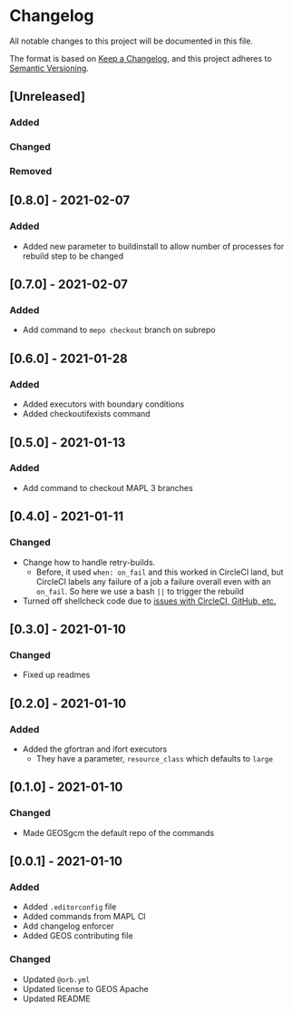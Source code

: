 # Changelog
All notable changes to this project will be documented in this file.

The format is based on [Keep a Changelog](https://keepachangelog.com/en/1.0.0/),
and this project adheres to [Semantic Versioning](https://semver.org/spec/v2.0.0.html).

## [Unreleased]

### Added

### Changed

### Removed

## [0.8.0] - 2021-02-07

### Added

- Added new parameter to buildinstall to allow number of processes for rebuild step to be changed

## [0.7.0] - 2021-02-07

### Added

- Add command to `mepo checkout` branch on subrepo

## [0.6.0] - 2021-01-28

### Added

- Added executors with boundary conditions
- Added checkoutifexists command

## [0.5.0] - 2021-01-13

### Added

- Add command to checkout MAPL 3 branches

## [0.4.0] - 2021-01-11

### Changed

- Change how to handle retry-builds.
  - Before, it used `when: on_fail` and this worked in CircleCI land, but CircleCI labels any failure of a job a failure overall even with an `on_fail`. So here we use a bash `||` to trigger the rebuild
- Turned off shellcheck code due to [issues with CircleCI, GitHub, etc.](https://discuss.circleci.com/t/discussion-and-resolution-for-error-youre-using-an-rsa-key-with-sha-1-which-is-no-longer-allowed/42572/2?u=mathomp4)

## [0.3.0] - 2021-01-10

### Changed

- Fixed up readmes

## [0.2.0] - 2021-01-10

### Added

- Added the gfortran and ifort executors
  - They have a parameter, `resource_class` which defaults to `large`

## [0.1.0] - 2021-01-10

### Changed

- Made GEOSgcm the default repo of the commands

## [0.0.1] - 2021-01-10

### Added

- Added `.editorconfig` file
- Added commands from MAPL CI
- Add changelog enforcer
- Added GEOS contributing file

### Changed

- Updated `@orb.yml`
- Updated license to GEOS Apache
- Updated README

